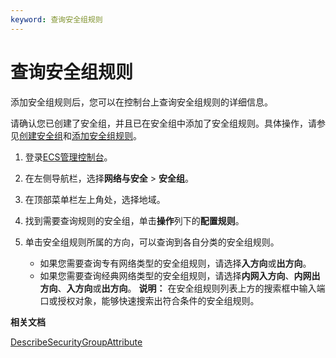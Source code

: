 ```yaml
---
keyword: 查询安全组规则
---
```


# 查询安全组规则

添加安全组规则后，您可以在控制台上查询安全组规则的详细信息。

请确认您已创建了安全组，并且已在安全组中添加了安全组规则。具体操作，请参见[创建安全组](/cn.zh-CN/安全/安全组/创建安全组.md)和[添加安全组规则](/cn.zh-CN/安全/安全组/添加安全组规则.md)。

1.  登录[ECS管理控制台](https://ecs.console.aliyun.com)。

2.  在左侧导航栏，选择**网络与安全** \> **安全组**。

3.  在顶部菜单栏左上角处，选择地域。

4.  找到需要查询规则的安全组，单击**操作**列下的**配置规则**。

5.  单击安全组规则所属的方向，可以查询到各自分类的安全组规则。

    -   如果您需要查询专有网络类型的安全组规则，请选择**入方向**或**出方向**。
    -   如果您需要查询经典网络类型的安全组规则，请选择**内网入方向**、**内网出方向**、**入方向**或**出方向**。
    **说明：** 在安全组规则列表上方的搜索框中输入端口或授权对象，能够快速搜索出符合条件的安全组规则。


**相关文档**  


[DescribeSecurityGroupAttribute](/cn.zh-CN/API参考/安全组/DescribeSecurityGroupAttribute.md)

